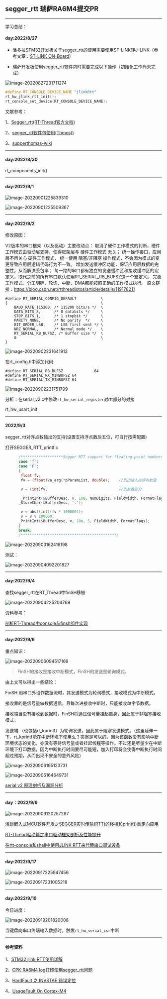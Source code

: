 ## segger_rtt 瑞萨RA6M4提交PR

---

学习总结：

#### day:2022/8/27

* 潘多拉STM32开发板关于segger_rtt的使用需要使用ST-LINK转J-LINK（参考文章：[ST-LINK ON-Board](https://www.segger.com/products/debug-probes/j-link/models/other-j-links/st-link-on-board/)）

* 瑞萨开发板使用segger_rtt软件包时需要完成以下操作（初始化工作尚未完成）

![image-20220827231711274](https://raw.githubusercontent.com/kurisaW/picbed/main/img/202208272317326.png)

```c
#define RT_CONSOLE_DEVICE_NAME "jlinkRtt"
rt_hw_jlink_rtt_init();
rt_console_set_device(RT_CONSOLE_DEVICE_NAME);
```



文献参考：

1、[Segger_rtt(RT-Thread官方文档)](https://www.rt-thread.org/document/site/#/rt-thread-version/rt-thread-standard/application-note/debug/seggerRTT/segger_rtt)

2、[segger_rtt软件包使用(Thmos))](https://github.com/supperthomas/RTTHREAD_SEGGER_TOOL)

3、[supperthomas-wiki](https://supperthomas-wiki.readthedocs.io/en/latest/DEBUG/01_SEGGER_RTT/SEGGER_RTT.html#id1)

---

#### day:2022/8/30

rt_components_init()



---

#### day:2022/9/1

![image-20220901225839310](https://raw.githubusercontent.com/kurisaW/picbed/main/img/202209012258504.png)

![image-20220901225509367](https://raw.githubusercontent.com/kurisaW/picbed/main/img/202209012255484.png)

---

#### day:2022/9/2

修改原因：

V2版本的串口框架（以及驱动）主要改动点：
取消了硬件工作模式的判断，硬件工作模式由驱动层支持，使得框架层与 硬件工作模式 无关；
统一操作接口，应用层不再关心 硬件工作模式，
统一使用 阻塞/非阻塞 操作模式，不会因为模式的变更导致应用层逻辑代码行为不一致。
增加发送缓冲区功能，保证应用层数据的完整性，从而解决丢包率；
每一路的串口都有独立的发送缓冲区和接收缓冲区的宏定义，取代之前的所有串口默认使用RT_SERIAL_RB_BUFSZ这一个宏定义。
完善工作模式，分工明确，轮询、中断、DMA都能按照正确的工作模式执行。
原文链接：https://blog.csdn.net/rtthreadiotos/article/details/119178211

```
#define RT_SERIAL_CONFIG_DEFAULT           \
{                                          \
    BAUD_RATE_115200, /* 115200 bits/s */  \
    DATA_BITS_8,      /* 8 databits */     \
    STOP_BITS_1,      /* 1 stopbit */      \
    PARITY_NONE,      /* No parity  */     \
    BIT_ORDER_LSB,    /* LSB first sent */ \
    NRZ_NORMAL,       /* Normal mode */    \
    RT_SERIAL_RB_BUFSZ, /* Buffer size */  \
    0                                      \
}
```

![image-20220902231641913](https://raw.githubusercontent.com/kurisaW/picbed/main/img/202209022316184.png)

在rt_config.h中添加代码:

```
#define RT_SERIAL_RB_BUFSZ              64
#define RT_SERIAL_RX_MINBUFSZ 64
#define RT_SERIAL_TX_MINBUFSZ 64
```



![image-20220902231751799](https://raw.githubusercontent.com/kurisaW/picbed/main/img/202209022317874.png)



分析：在serial_v2.c中修改`rt_hw_serial_register`对rtt部分的对接

rt_hw_usart_init

---

#### 2022/9/3

segger_rtt对浮点数输出的支持(设置支持浮点数后五位，可自行按需配置)

打开SEGGER_RTT_printf.c

```c
      /*******************Segger RTT support for floating point numbers*************************/
      case 'f':
      case 'F':
      {
       float fv;
       fv = (float)va_arg(*pParamList, double);    //取出输入的浮点数值

       v = (int)fv;                                //取整数部分

       _PrintInt(&BufferDesc, v, 10u, NumDigits, FieldWidth, FormatFlags); //显示整数，支持负数
      _StoreChar(&BufferDesc, '.');                                        //显示小数点

       v = abs((int)(fv * 100000));
       v = v % 100000;
      _PrintInt(&BufferDesc, v, 10u, 5, FieldWidth, FormatFlags);          //显示小数点后五位
      }
      break;
      /*******************************************/
```

![image-20220903162416198](https://raw.githubusercontent.com/kurisaW/picbed/main/img/202209031624502.png)

测试：

![image-20220904092201827](https://raw.githubusercontent.com/kurisaW/picbed/main/img/202209040922152.png)

---

#### day:2022/9/4

查找segger_rtt在RT_Thread中finSH移植

![image-20220904225204769](https://raw.githubusercontent.com/kurisaW/picbed/main/img/202209042252107.png)

资料参考：

[剖析RT-Thread中console与finsh组件实现](https://blog.csdn.net/qwe5959798/article/details/115507156?spm=1001.2014.3001.5506)

---

#### day:2022/9/6

重点知识：

![image-20220906094517169](https://raw.githubusercontent.com/kurisaW/picbed/main/img/202209060945563.png)

>FinSH的接收是接收中断模式，FinSH的发送是轮询模式。



由上文可以得出一些结论：

FinSH 用串口外设作数据流时，其发送模式为轮询模式，接收模式为中断模式。

接收靠的是信号量做数据通信，且每次进接收中断时，只能接收单字节数据。

接收端当没有接收到数据时，FinSH将通过信号量挂起自身，因此属于非阻塞接收模式。

发送端 （也包括rt_kprintf）为轮询发送，因此属于阻塞发送模式。（这里延伸一下，rt_kprintf能在中断环境下使用么？答案是可以的，因为该函数没有影响中断环境状态的变化，亦没有等待信号量或者挂起线程等操作。不过还是尽量少在中断环境下打印数据，因为中断执行时间要尽可能短，加入打印将会使得中断执行时间超过预期，从而出现不安全的意外风险）





![image-20220906165123731](https://raw.githubusercontent.com/kurisaW/picbed/main/img/202209061651778.png)

![image-20220906164649731](https://raw.githubusercontent.com/kurisaW/picbed/main/img/202209061646978.png)

[serial v2 原理剖析及漏洞分析](https://thewon.gitee.io/2022/0209/rtt-serial-v2/)

---

#### day：2022/9/9

![image-20220909120257287](https://raw.githubusercontent.com/kurisaW/picbed/main/img/202209091202623.png)



[浅谈嵌入式MCU软件开发之SEGGER实时传输(RTT)的移植和printf()重定向应用](https://www.shangyexinzhi.com/article/2838627.html)

[RT-Thread驱动篇之串口驱动框架剖析及性能提升](https://www.eet-china.com/mp/a105459.html)

[在rtt-console和shell中使用JLINK RTT来代替串口调试设备](https://club.rt-thread.org/ask/question/20590405e907434b.html)

---

#### day:2022/9/17

![image-20220917225947456](https://raw.githubusercontent.com/kurisaW/picbed/main/img/202209172259531.png)

![image-20220917231005218](https://raw.githubusercontent.com/kurisaW/picbed/main/img/202209172310355.png)

---

#### day:2022/9/19

今日进度：

![image-20220919201820008](https://raw.githubusercontent.com/kurisaW/picbed/main/img/202209192018383.png)

当键盘向串口终端输入数据时，触发`rt_hw_serial_isr`中断

---

#### 参考资料

1、[STM32 jlink RTT使用详解](https://bbs.21ic.com/icview-3118746-1-1.html)

2、[CPK-RA6M4 log打印使用segger_rtt问题](https://japan.renesasrulz.com/rulz-chinese/forums-groups/mcu-mpu/ra-mcu-fsp/f/forum/8147/cpk-ra6m4/42111#42111)

3、[HardFault 之 INVSTAE 错误定位](https://www.eet-china.com/mp/a85698.html)

4、[UsageFault On Cortex-M4](https://zhuanlan.zhihu.com/p/250853927)